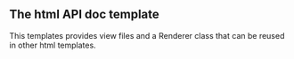 The html API doc template
-------------------------

This templates provides view files and a Renderer class that can be reused in other html templates.